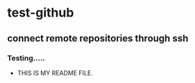 # test-github
## connect remote repositories through ssh
### Testing.....
- THIS IS MY README FILE.
